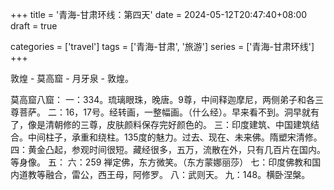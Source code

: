 +++
title = '青海-甘肃环线：第四天'
date = 2024-05-12T20:47:40+08:00
draft = true

categories = ['travel']
tags = ['青海-甘肃', '旅游']
series = ['青海-甘肃环线']
+++

敦煌 - 莫高窟 - 月牙泉 - 敦煌。

莫高窟八窟：
一：334。琉璃眼珠，晚唐。9尊，中间释迦摩尼，两侧弟子和各三尊菩萨。
二：16，17号。经转画，一整幅画。（什么经）。早来看不到。洞早就有了，像是清朝修的三尊，皮肤颜料保存完好颜色的。
三：印度建筑、中国建筑结合。中间柱子，承重和绕柱。135度的魅力。过去、现在、未来佛。隋塑宋清修。
四：黄金凸起，参观时间很短。藏经很多，五万，流散在外，只有几百片在国内。等身像。
五：
六：259 禅定佛，东方微笑。（东方蒙娜丽莎）
七：印度佛教和国内道教等融合，雷公，西王母，阿修罗。
八：武则天。
九：148。横卧涅槃。
